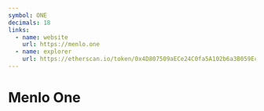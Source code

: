 ```yaml
---
symbol: ONE
decimals: 18
links:
  - name: website
    url: https://menlo.one
  - name: explorer
    url: https://etherscan.io/token/0x4D807509aECe24C0fa5A102b6a3B059Ec6E14392
---
```


# Menlo One
